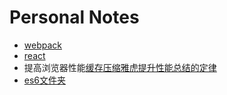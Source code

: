 # Personal Notes
* [webpack](/book/webpack/webpackUse.md/)  
* [react](/book/react/reactStudy.md/)  
* 提高浏览器性能[缓存](/book/browser/cache.md/)[压缩](/book/browser/compression.md/)[雅虎提升性能总结的定律](/book/browser/yahoo.md/)
* [es6文件夹](/book/es6/)


